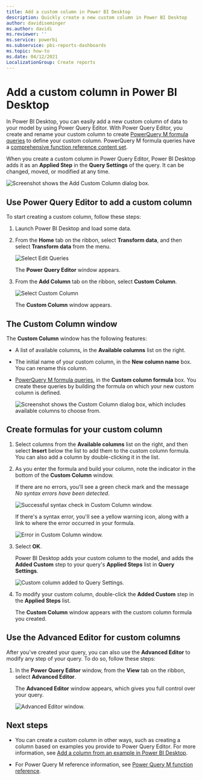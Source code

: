 ```yaml
---
title: Add a custom column in Power BI Desktop
description: Quickly create a new custom column in Power BI Desktop
author: davidiseminger
ms.author: davidi
ms.reviewer: ''
ms.service: powerbi
ms.subservice: pbi-reports-dashboards
ms.topic: how-to
ms.date: 04/12/2021
LocalizationGroup: Create reports
---
```

# Add a custom column in Power BI Desktop

In Power BI Desktop, you can easily add a new custom column of data to your model by using Power Query Editor. With Power Query Editor, you create and rename your custom column to create [PowerQuery M formula queries](/powerquery-m/quick-tour-of-the-power-query-m-formula-language) to define your custom column. PowerQuery M formula queries have a [comprehensive function reference content set](/powerquery-m/power-query-m-function-reference). 

When you create a custom column in Power Query Editor, Power BI Desktop adds it as an **Applied Step** in the **Query Settings** of the query. It can be changed, moved, or modified at any time.

![Screenshot shows the Add Custom Column dialog box.](media/desktop-add-custom-column/add-custom-column_01.png)

## Use Power Query Editor to add a custom column

To start creating a custom column, follow these steps:

1. Launch Power BI Desktop and load some data.

2. From the **Home** tab on the ribbon, select **Transform data**, and then select **Transform data** from the menu.

   ![Select Edit Queries](media/desktop-add-custom-column/add-column-from-example_02.png)

   The **Power Query Editor** window appears. 

2. From the **Add Column** tab on the ribbon, select **Custom Column**.

   ![Select Custom Column](media/desktop-add-custom-column/add-custom-column_02.png)

   The **Custom Column** window appears.

## The Custom Column window

The **Custom Column** window has the following features: 
- A list of available columns, in the **Available columns** list on the right.

- The initial name of your custom column, in the **New column name** box. You can rename this column.

- [PowerQuery M formula queries](/powerquery-m/power-query-m-function-reference), in the **Custom column formula** box. You create these queries by building the formula on which your new custom column is defined. 

   ![Screenshot shows the Custom Column dialog box, which includes available columns to choose from.](media/desktop-add-custom-column/add-custom-column_03.png)

## Create formulas for your custom column

1. Select columns from the **Available columns** list on the right, and then select **Insert** below the list to add them to the custom column formula. You can also add a column by double-clicking it in the list.

2. As you enter the formula and build your column, note the indicator in the bottom of the **Custom Column** window. 

   If there are no errors, you'll see a green check mark and the message *No syntax errors have been detected*.

   ![Successful syntax check in Custom Column window.](media/desktop-add-custom-column/add-custom-column_04.png)

   If there's a syntax error, you'll see a yellow warning icon, along with a link to where the error occurred in your formula.

   ![Error in Custom Column window.](media/desktop-add-custom-column/add-custom-column_05.png)

3. Select **OK**. 

   Power BI Desktop adds your custom column to the model, and adds the **Added Custom** step to your query's **Applied Steps** list in **Query Settings**.

   ![Custom column added to Query Settings.](media/desktop-add-custom-column/add-custom-column_06.png)

4. To modify your custom column, double-click the **Added Custom** step in the **Applied Steps** list. 

   The **Custom Column** window appears with the custom column formula you created.

## Use the Advanced Editor for custom columns

After you've created your query, you can also use the **Advanced Editor** to modify any step of your query. To do so, follow these steps:

1. In the **Power Query Editor** window, from the **View** tab on the ribbon, select **Advanced Editor**.

   The **Advanced Editor** window appears, which gives you full control over your query. 

   ![Advanced Editor window.](media/desktop-add-custom-column/add-custom-column_07.png)

   
## Next steps

- You can create a custom column in other ways, such as creating a column based on examples you provide to Power Query Editor. For more information, see [Add a column from an example in Power BI Desktop](desktop-add-column-from-example.md).

- For Power Query M reference information, see [Power Query M function reference](/powerquery-m/power-query-m-function-reference).
